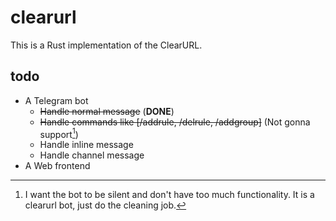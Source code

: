 # clearurl

This is a Rust implementation of the ClearURL.

## todo

* A Telegram bot
  * ~~Handle normal message~~ (**DONE**)
  * ~~Handle commands like [/addrule, /delrule, /addgroup]~~ (Not gonna support[^1])
  * Handle inline message
  * Handle channel message
* A Web frontend

[^1]: I want the bot to be silent and don't have too much functionality.
It is a clearurl bot, just do the cleaning job.
